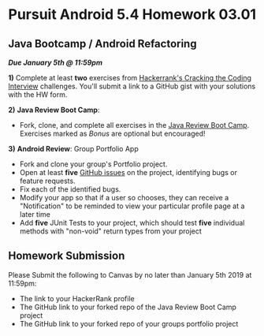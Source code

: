 # Pursuit Android 5.4 Homework 03.01

## Java Bootcamp / Android Refactoring

***Due January 5th @ 11:59pm***

**1)** Complete at least **two** exercises from [Hackerrank's Cracking the Coding Interview](https://www.hackerrank.com/domains/tutorials/cracking-the-coding-interview) challenges. You'll submit a link to a GitHub gist with your solutions with the HW form.

**2)** **Java Review Boot Camp**: 

* Fork, clone, and complete all exercises in the [Java Review Boot Camp](https://github.com/jdvilapursuit/unit-1-bootcamp). Exercises marked as *Bonus* are optional but encouraged!

**3)** **Android Review**: Group Portfolio App

* Fork and clone your group's Portfolio project.
* Open at least **five** [GitHub issues](https://guides.github.com/features/issues/) on the project, identifying bugs or feature requests.
* Fix each of the identified bugs.
* Modify your app so that if a user so chooses, they can receive a "Notification" to be reminded to view your particular profile page at a later time
* Add **five** JUnit Tests to your project, which should test **five** individual methods with "non-void" return types from your project


## Homework Submission

Please Submit the following to Canvas by no later than January 5th 2019 at 11:59pm:
* The link to your HackerRank profile
* The GitHub link to your forked repo of the Java Review Boot Camp project
* The GitHub link to your forked repo of your groups portfolio project 
